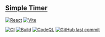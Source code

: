 ## [Simple Timer](https://simpletimer.pages.dev/)

[![React](https://img.shields.io/badge/REACT-grey?logo=react)](https://reactjs.org/)
[![Vite](https://img.shields.io/badge/VITE-646CFF?logo=vite&logoColor=fff)](https://vitejs.dev/)

[![CI](https://github.com/attila-huszar/countdown-timer/actions/workflows/ci.yml/badge.svg)](https://github.com/attila-huszar/countdown-timer/actions/workflows/ci.yml)
[![Build](https://github.com/attila-huszar/countdown-timer/actions/workflows/build.yml/badge.svg)](https://github.com/attila-huszar/countdown-timer/actions/workflows/build.yml)
[![CodeQL](https://github.com/attila-huszar/countdown-timer/actions/workflows/github-code-scanning/codeql/badge.svg)](https://github.com/attila-huszar/countdown-timer/actions/workflows/github-code-scanning/codeql)
[![GitHub last commit](https://img.shields.io/github/last-commit/attila-huszar/countdown-timer/main?logo=github)](https://github.com/attila-huszar/countdown-timer/commits/master)
